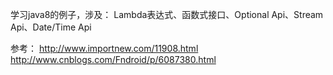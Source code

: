 学习java8的例子，涉及：
Lambda表达式、函数式接口、Optional Api、Stream Api、Date/Time Api

参考：
http://www.importnew.com/11908.html
http://www.cnblogs.com/Fndroid/p/6087380.html